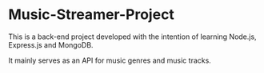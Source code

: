 # Music-Streamer-Project

This is a back-end project developed with the intention of learning Node.js, Express.js and MongoDB.

It mainly serves as an API for music genres and music tracks.


